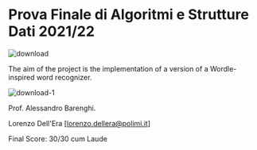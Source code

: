 # Prova Finale di Algoritmi e Strutture Dati 2021/22

![download](https://user-images.githubusercontent.com/100216966/171236161-b1aca781-795d-4f8c-b85b-44040900e656.png)

The aim of the project is the implementation of a version of a Wordle-inspired word recognizer.

![download-1](https://user-images.githubusercontent.com/100216966/171236390-5c9ced70-aa2e-4ebd-9164-595f016ce137.png)

Prof. Alessandro Barenghi.

Lorenzo Dell'Era [lorenzo.dellera@polimi.it]

Final Score: 30/30 cum Laude